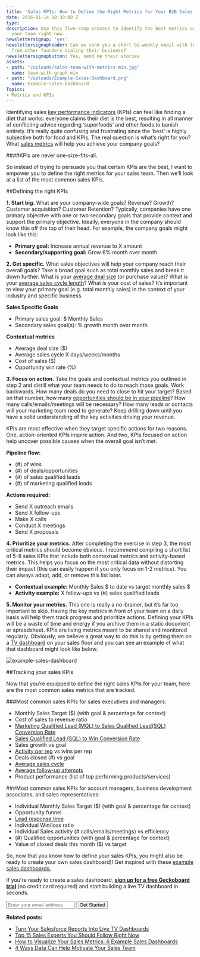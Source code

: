 ```yaml
---
title: 'Sales KPIs: How to Define the Right Metrics for Your B2B Sales Team'
date: 2016-01-14 10:30:00 Z
type: 
description: Use this five-step process to identify the best metrics and KPIs for
  your team right now.
newslettersignup: 'yes'
newslettersignupheader: Can we send you a short bi-weekly email with lessons learned
  from other founders scaling their business?
newslettersignupbutton: Yes, send me their stories
assets:
- path: "/uploads/sales-team-with-metrics-min.jpg"
  name: team-with-graph-min
- path: "/uploads/Example-Sales-Dashboard.png"
  name: Example-Sales-Dashboard
Topics:
- Metrics and KPIs
---
```


Identifying sales [key performance indicators](/learn/what-is-a-key-performance-indicator-kpi/) (KPIs) can feel like finding a diet that works: everyone claims their diet is the best, resulting in all manner of conflicting advice regarding ‘superfoods’ and other foods to banish entirely. It’s really quite confusing and frustrating since the ‘best’ is highly subjective both for food and KPIs. The real question is what’s right for you? What [sales metrics](https://www.geckoboard.com/learn/kpi-examples/sales-kpis/) will help you achieve your company goals?

####KPIs are never one-size-fits-all. 

So instead of trying to persuade you that certain KPIs are the best, I want to empower you to define the right metrics for your sales team. Then we’ll look at a list of the most common sales KPIs.

##Defining the right KPIs

**1. Start big.** What are your company-wide goals? Revenue? Growth? Customer acquisition? Customer Retention? Typically, companies have one primary objective with one or two secondary goals that provide context and support the primary objective. Ideally, everyone in the company should know this off the top of their head. For example, the company goals might look like this:

- **Primary goal:** Increase annual revenue to X amount
- **Secondary/supporting goal:** Grow 6% month over month

**2. Get specific.** What sales objectives will help your company reach their overall goals? Take a broad goal such as total monthly sales and break it down further. What is your [average deal size](https://www.geckoboard.com/learn/kpi-examples/sales-kpis/average-purchase-value) (or purchase value)? What is your [average sales cycle length](https://www.geckoboard.com/learn/kpi-examples/sales-kpis/average-sales-cycle-length)? What is your cost of sales? It’s important to view your primary goal (e.g. total monthly sales) in the context of your industry and specific business.

**Sales Specific Goals**
- Primary sales goal: $ Monthly Sales
- Secondary sales goal(s): % growth month over month

**Contextual metrics**
- Average deal size ($)
- Average sales cycle X days/weeks/months
- Cost of sales ($)
- Opportunity win rate (%)

**3. Focus on action.** Take the goals and contextual metrics you outlined in step 2 and distill what your team needs to do to reach those goals. Work backwards. How many deals do you need to close to hit your target? Based on that number, how many [opportunities should be in your pipeline](https://www.geckoboard.com/learn/kpi-examples/sales-kpis/pipeline-volume-vs-goal)? How many calls/emails/meetings will be necessary? How many leads or contacts will your marketing team need to generate? Keep drilling down until you have a solid understanding of the key activities driving your revenue. 

KPIs are most effective when they target specific actions for two reasons. One, action-oriented KPIs inspire action. And two, KPIs focused on action help uncover possible causes when the overall goal isn’t met. 

**Pipeline flow:**
- (#) of wins
- (#) of deals/opportunities
- (#) of sales qualified leads
- (#) of marketing qualified leads

**Actions required:**
- Send X outreach emails
- Send X follow-ups
- Make X calls
- Conduct X meetings
- Send X proposals

**4. Prioritize your metrics.** After completing the exercise in step 3, the most critical metrics should become obvious. I recommend compiling a short list of 5-8 sales KPIs that include both contextual metrics and activity-based metrics. This helps you focus on the most critical data without distorting their impact (this can easily happen if you only focus on 1-2 metrics).  You can always adapt, add, or remove this list later. 

- **Contextual example:** Monthly Sales $ to date vs target monthly sales $
- **Activity example:** X follow-ups vs (#) sales qualified leads

**5. Monitor your metrics.** This one is really a no-brainer, but it’s far too important to skip. Having the key metrics in front of your team on a daily basis will help them track progress and prioritize actions. Defining your KPIs will be a waste of time and energy if you archive them in a static document or spreadsheet. KPIs are living metrics meant to be shared and monitored regularly. Obviously, we believe a great way to do this is by getting them on a [TV dashboard](https://www.geckoboard.com/learn/guides/displaying-your-dashboard-on-a-screen/) on your sales floor and you can see an example of what that dashboard might look like below.

![example-sales-dashboard](/uploads/Example-Sales-Dashboard.png)

##Tracking your sales KPIs

Now that you’re equipped to define the right sales KPIs for your team, here are the most common sales metrics that are tracked.

###Most common sales KPIs for sales executives and managers:
- Monthly Sales Target ($) (with goal & percentage for context)
- Cost of sales to revenue ratio
- [Marketing Qualified Lead (MQL) to Sales Qualified Lead(SQL) Conversion Rate](https://www.geckoboard.com/learn/kpi-examples/sales-kpis/mql-to-sql-conversion-rate)
- [Sales Qualified Lead (SQL) to Win Conversion Rate](https://www.geckoboard.com/learn/kpi-examples/sales-kpis/sql-to-win-conversion-rate)
- Sales growth vs goal
- [Activity per rep](https://www.geckoboard.com/learn/kpi-examples/sales-kpis/activity-per-rep) vs wins per rep
- Deals closed (#) vs goal
- [Average sales cycle](https://www.geckoboard.com/learn/kpi-examples/sales-kpis/average-sales-cycle-length)
- [Average follow-up attempts](https://www.geckoboard.com/learn/kpi-examples/sales-kpis/average-follow-up-attempts)
- Product performance (list of top performing products/services)

###Most common sales KPIs for account managers, business development associates, and sales representatives:
- Individual Monthly Sales Target ($) (with goal & percentage for context)
- Opportunity funnel
- [Lead response time](https://www.geckoboard.com/learn/kpi-examples/sales-kpis/lead-response-time)
- Individual Win/loss ratio
- Individual Sales activity (# calls/emails/meetings) vs efficiency
- (#) Qualified opportunities (with goal & percentage for context)
- Value of closed deals this month ($) vs target

So, now that you know how to define your sales KPIs, you might also be ready to create your own sales dashboard)! Get inspired with these [example sales dashboards.](https://www.geckoboard.com/sales-dashboards/)

If you're ready to create a sales dashboard, **[sign up for a free Geckoboard trial](https://www.geckoboard.com/try-geckoboard/)** (no credit card required) and start building a live TV dashboard in seconds.

<form action="/try-geckoboard/" method="get" class="inline__signup-form">
<input type="email" name="email" placeholder="Enter your email address" />
<button class="btn">Get Started</button>
</form>

**Related posts:**
- [Turn Your Salesforce Reports Into Live TV Dashboards](https://www.geckoboard.com/blog/new-turn-your-salesforce-reports-into-live-tv-dashboards-to-inform-your-team)
- [Top 15 Sales Experts You Should Follow Right Now](https://www.geckoboard.com/blog/top-15-sales-experts-you-should-follow-right-now)
- [How to Visualize Your Sales Metrics: 6 Example Sales Dashboards](https://www.geckoboard.com/blog/how-to-visualize-your-sales-metrics-6-example-sales-dashboards)
- [4 Ways Data Can Help Motivate Your Sales Team](https://www.geckoboard.com/blog/4-ways-data-can-help-motivate-your-sales-team)
